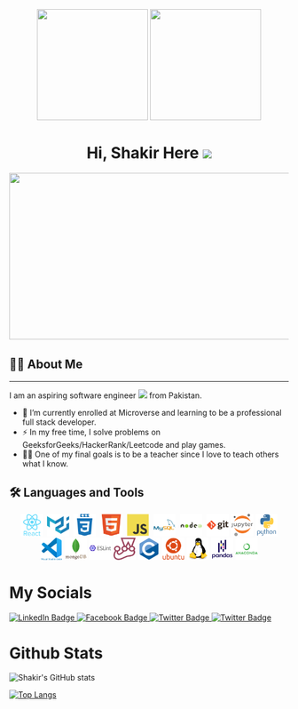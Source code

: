 <div id="header" align="center">
  <img src="https://media.giphy.com/media/HwBlFQZFcAoUcPHZdX/giphy.gif" width="200" height="200"/>
  <img src="https://media.giphy.com/media/EOmYN5kVP3W2Lyn6dx/giphy.gif" width="200" height="200"/>
<h1>
  Hi, Shakir Here
  <img src="https://media.giphy.com/media/hvRJCLFzcasrR4ia7z/giphy.gif" width="30px"/>
</h1>
<div align="center">
  <img src="https://media.giphy.com/media/dWesBcTLavkZuG35MI/giphy.gif" width="600" height="300"/>
</div>
</div>

## :man_technologist: About Me
---
I am an aspiring software engineer <img src="https://media.giphy.com/media/WUlplcMpOCEmTGBtBW/giphy.gif" width="30"> from Pakistan.
- :telescope: I’m currently enrolled at Microverse and learning to be a professional full stack developer.
- :zap: In my free time, I solve problems on GeeksforGeeks/HackerRank/Leetcode and play games.
- :teacher: One of my final goals is to be a teacher since I love to teach others what I know.


## :hammer_and_wrench: Languages and Tools
<div align="center">
  <img src="https://github.com/devicons/devicon/blob/master/icons/react/react-original-wordmark.svg" title="React" alt="React" width="40" height="40"/>&nbsp;
  <img src="https://github.com/devicons/devicon/blob/master/icons/materialui/materialui-original.svg" title="Material UI" alt="Material UI" width="40" height="40"/>&nbsp;
  <img src="https://github.com/devicons/devicon/blob/master/icons/css3/css3-plain-wordmark.svg"  title="CSS3" alt="CSS" width="40" height="40"/>&nbsp;
  <img src="https://github.com/devicons/devicon/blob/master/icons/html5/html5-original.svg" title="HTML5" alt="HTML" width="40" height="40"/>&nbsp;
  <img src="https://github.com/devicons/devicon/blob/master/icons/javascript/javascript-original.svg" title="JavaScript" alt="JavaScript" width="40" height="40"/>&nbsp;
  <img src="https://github.com/devicons/devicon/blob/master/icons/mysql/mysql-original-wordmark.svg" title="MySQL"  alt="MySQL" width="40" height="40"/>&nbsp;
  <img src="https://github.com/devicons/devicon/blob/master/icons/nodejs/nodejs-original-wordmark.svg" title="NodeJS" alt="NodeJS" width="40" height="40"/>&nbsp;
  <img src="https://github.com/devicons/devicon/blob/master/icons/git/git-original-wordmark.svg" title="Git" **alt="Git" width="40" height="40"/>
  <img src="https://github.com/devicons/devicon/blob/master/icons/jupyter/jupyter-original-wordmark.svg" title="Git" **alt="Jupyter" width="40" height="40"/>
  <img src="https://github.com/devicons/devicon/blob/master/icons/python/python-original-wordmark.svg" title="Git" **alt="Python" width="40" height="40"/>
  <img src="https://github.com/devicons/devicon/blob/master/icons/vscode/vscode-original-wordmark.svg" title="Git" **alt="Vscode" width="40" height="40"/>
  <img src="https://github.com/devicons/devicon/blob/master/icons/mongodb/mongodb-original-wordmark.svg" title="Git" **alt="MongoDb" width="40" height="40"/>
  <img src="https://github.com/devicons/devicon/blob/master/icons/eslint/eslint-original-wordmark.svg" title="Git" **alt="eslint" width="40" height="40"/>
  <img src="https://github.com/devicons/devicon/blob/master/icons/jest/jest-plain.svg" title="Git" **alt="jest" width="40" height="40"/>
  <img src="https://github.com/devicons/devicon/blob/master/icons/c/c-original.svg" title="Git" **alt="C" width="40" height="40"/>
  <img src="https://github.com/devicons/devicon/blob/master/icons/ubuntu/ubuntu-plain-wordmark.svg" title="ubuntu" **alt="Git" width="40" height="40"/>
  <img src="https://github.com/devicons/devicon/blob/master/icons/linux/linux-original.svg" title="Git" **alt="linux" width="40" height="40"/>
  <img src="https://github.com/devicons/devicon/blob/master/icons/pandas/pandas-original-wordmark.svg" title="Pandas" **alt="Pandas" width="40" height="40"/>
  <img src="https://github.com/devicons/devicon/blob/master/icons/anaconda/anaconda-original-wordmark.svg" title="Anaconda" **alt="Anaconda" width="40" height="40"/>
</div>

# My Socials
 <div id="badges">
<a href="https://www.linkedin.com/in/shakir-hussain-2129a121b/">
  <img src="https://img.shields.io/badge/LinkedIn-blue?style=for-the-badge&logo=linkedin&logoColor=white" alt="LinkedIn Badge"/>
</a>
<a href="https://www.facebook.com/shakir.hussain.560/">
  <img src="https://img.shields.io/badge/Facebook-darkblue?style=for-the-badge&logo=Facebook&logoColor=white" alt="Facebook Badge"/>
</a>
<a href="https://twitter.com/S_Hussain_99">
  <img src="https://img.shields.io/badge/Twitter-blue?style=for-the-badge&logo=twitter&logoColor=white" alt="Twitter Badge"/>
</a>
<a href="mailto:shakir.hussain6969@gmail.com">
  <img src="https://img.shields.io/badge/Gmail-grey?style=for-the-badge&logo=Gmail&logoColor=Red" alt="Twitter Badge"/>
</a>
</div>

# Github Stats

![Shakir's GitHub stats](https://github-readme-stats.vercel.app/api?username=Shakir-Hussain12&show_icons=true&theme=radical)

[![Top Langs](https://github-readme-stats.vercel.app/api/top-langs/?username=Shakir-Hussain12&layout=compact)](https://github.com/Shakir-Hussain12/github-readme-stats)
